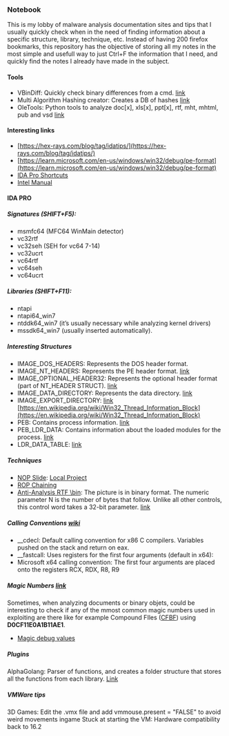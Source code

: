 ### Notebook

This is my lobby of malware analysis documentation sites and tips that I usually quickly check when in the need of finding information about a specific structure, library, technique, etc. Instead of having 200 firefox bookmarks, this repository has the objective of storing all my notes in the most simple and usefull way to just Ctrl+F the information that I need, and quickly find the notes I already have made in the subject. 

#### Tools 

- VBinDiff: Quickly check binary differences from a cmd. [link](https://github.com/madsen/vbindiff)
- Multi Algorithm Hashing creator: Creates a DB of hashes [link](/projects/AntiDissasembly/APIhasher)
- OleTools: Python tools to analyze doc[x], xls[x], ppt[x], rtf, mht, mhtml, pub and vsd [link](https://github.com/decalage2/oletools)

#### Interesting links

- [https://hex-rays.com/blog/tag/idatips/](https://hex-rays.com/blog/tag/idatips/)
- [https://learn.microsoft.com/en-us/windows/win32/debug/pe-format](https://learn.microsoft.com/en-us/windows/win32/debug/pe-format)
- [IDA Pro Shortcuts](/static/IDA_Pro_Shortcuts.pdf)
- [Intel Manual](/static/325462-sdm-vol-1-2abcd-3abcd.pdf)


#### IDA PRO 

##### Signatures (SHIFT+F5): 

- msmfc64 (MFC64 WinMain detector)
- vc32rtf
- vc32seh (SEH for vc64 7-14)
- vc32ucrt
- vc64rtf
- vc64seh
- vc64ucrt

##### Libraries (SHIFT+F11): 

- ntapi
- ntapi64_win7
- ntddk64_win7 (it’s usually necessary while analyzing kernel drivers)
- mssdk64_win7 (usually inserted automatically). 

##### Interesting Structures

- IMAGE_DOS_HEADERS: Represents the DOS header format.
- IMAGE_NT_HEADERS: Represents the PE header format. [link](https://learn.microsoft.com/en-us/windows/win32/api/winnt/ns-winnt-image_nt_headers32)
- IMAGE_OPTIONAL_HEADER32: Represents the optional header format (part of NT_HEADER STRUCT). [link](https://learn.microsoft.com/en-us/windows/win32/api/winnt/ns-winnt-image_optional_header32)
- IMAGE_DATA_DIRECTORY: Represents the data directory. [link](https://learn.microsoft.com/en-us/windows/win32/api/winnt/ns-winnt-image_data_directory)
- IMAGE_EXPORT_DIRECTORY: [link](http://pinvoke.net/default.aspx/Structures.IMAGE_EXPORT_DIRECTORY) [https://en.wikipedia.org/wiki/Win32_Thread_Information_Block](https://en.wikipedia.org/wiki/Win32_Thread_Information_Block)
- PEB: Contains process information. [link](https://learn.microsoft.com/en-us/windows/win32/api/winternl/ns-winternl-peb)
- PEB_LDR_DATA: Contains information about the loaded modules for the process. [link](https://learn.microsoft.com/en-us/windows/win32/api/winternl/ns-winternl-peb_ldr_data)
- LDR_DATA_TABLE: [link](https://www.geoffchappell.com/studies/windows/km/ntoskrnl/inc/api/ntldr/ldr_data_table_entry.htm)


##### Techniques

- [NOP Slide](https://unprotect.it/technique/nop-sled/): [Local Project](https://github.com/adanto/notebook/blob/main/projects/AntiDissasembly/NopSlide/NopSlide/Main.cpp)
- [ROP Chaining](https://www.ired.team/offensive-security/code-injection-process-injection/binary-exploitation/rop-chaining-return-oriented-programming)
- [Anti-Analysis RTF \bin](https://www.decalage.info/rtf_tricks#Trick_5:_Binary_Data_Within_the_Hex-encoded_Data): The picture is in binary format. The numeric parameter N is the number of bytes that follow. Unlike all other controls, this control word takes a 32-bit parameter. [link](https://www.biblioscape.com/rtf15_spec.htm)


##### Calling Conventions [wiki](https://en.wikipedia.org/wiki/X86_calling_conventions#x86-64_calling_conventions)

- \__cdecl: Default calling convention for x86 C compilers. Variables pushed on the stack and return on eax. 
- \__fastcall: Uses registers for the first four arguments (default in x64): 
- Microsoft x64 calling convention: The first four arguments are placed onto the registers RCX, RDX, R8, R9

##### Magic Numbers [link](https://en.wikipedia.org/wiki/List_of_file_signatures)

Sometimes, when analyzing documents or binary objets, could be interesting to check if any of the mmost common magic numbers used in exploiting are there like for example Compound FIles ([CFBF](https://en.wikipedia.org/wiki/Compound_File_Binary_Format)) using **D0CF11E0A1B11AE1**.

- [Magic debug values ](https://en.wikipedia.org/wiki/Magic_number_(programming))

##### Plugins 

AlphaGolang: Parser of functions, and creates a folder structure that stores all the functions from each library.  [Link](https://github.com/SentineLabs/AlphaGolang)

##### VMWare tips 

3D Games: Edit the .vmx file and add vmmouse.present = "FALSE" to avoid weird movements ingame
Stuck at starting the VM: Hardware compatibility back to 16.2
